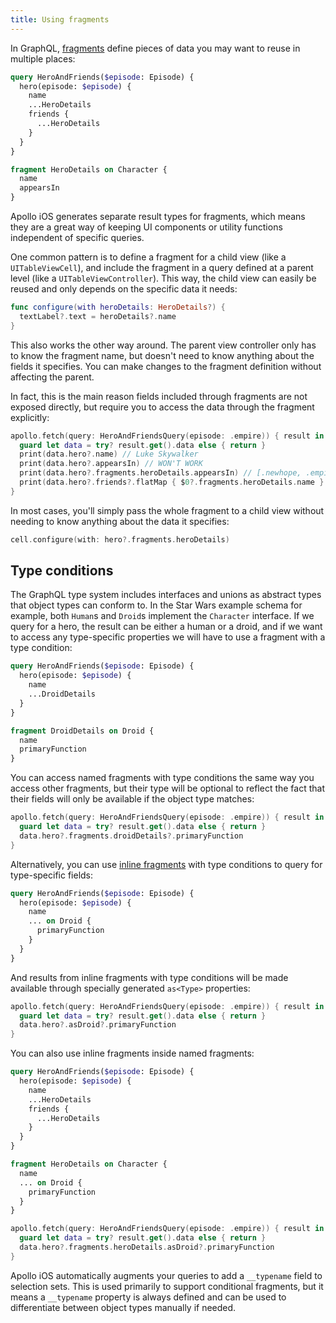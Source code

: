 ```yaml
---
title: Using fragments
---
```


In GraphQL, [fragments](http://graphql.org/learn/queries/#fragments) define pieces of data you may want to reuse in multiple places:

```graphql
query HeroAndFriends($episode: Episode) {
  hero(episode: $episode) {
    name
    ...HeroDetails
    friends {
      ...HeroDetails
    }
  }
}

fragment HeroDetails on Character {
  name
  appearsIn
}
```

Apollo iOS generates separate result types for fragments, which means they are a great way of keeping UI components or utility functions independent of specific queries.

One common pattern is to define a fragment for a child view (like a `UITableViewCell`), and include the fragment in a query defined at a parent level (like a `UITableViewController`). This way, the child view can easily be reused and only depends on the specific data it needs:

```swift
func configure(with heroDetails: HeroDetails?) {
  textLabel?.text = heroDetails?.name
}
```

This also works the other way around. The parent view controller only has to know the fragment name, but doesn't need to know anything about the fields it specifies. You can make changes to the fragment definition without affecting the parent.

In fact, this is the main reason fields included through fragments are not exposed directly, but require you to access the data through the fragment explicitly:

```swift
apollo.fetch(query: HeroAndFriendsQuery(episode: .empire)) { result in
  guard let data = try? result.get().data else { return }
  print(data.hero?.name) // Luke Skywalker
  print(data.hero?.appearsIn) // WON'T WORK
  print(data.hero?.fragments.heroDetails.appearsIn) // [.newhope, .empire, .jedi]
  print(data.hero?.friends?.flatMap { $0?.fragments.heroDetails.name }.joined(separator: ", ")) // Han Solo, Leia Organa, C-3PO, R2-D2
}
```

In most cases, you'll simply pass the whole fragment to a child view without needing to know anything about the data it specifies:

```swift
cell.configure(with: hero?.fragments.heroDetails)
```

## Type conditions

The GraphQL type system includes interfaces and unions as abstract types that object types can conform to. In the Star Wars example schema for example, both `Human`s and `Droid`s implement the `Character` interface. If we query for a hero, the result can be either a human or a droid, and if we want to access any type-specific properties we will have to use a fragment with a type condition:

```graphql
query HeroAndFriends($episode: Episode) {
  hero(episode: $episode) {
    name
    ...DroidDetails
  }
}

fragment DroidDetails on Droid {
  name
  primaryFunction
}
```

You can access named fragments with type conditions the same way you access other fragments, but their type will be optional to reflect the fact that their fields will only be available if the object type matches:

```swift
apollo.fetch(query: HeroAndFriendsQuery(episode: .empire)) { result in
  guard let data = try? result.get().data else { return }
  data.hero?.fragments.droidDetails?.primaryFunction
}
```

Alternatively, you can use [inline fragments](http://graphql.org/learn/queries/#inline-fragments) with type conditions to query for type-specific fields:

```graphql
query HeroAndFriends($episode: Episode) {
  hero(episode: $episode) {
    name
    ... on Droid {
      primaryFunction
    }
  }
}
```

And results from inline fragments with type conditions will be made available through specially generated `as<Type>` properties:

```swift
apollo.fetch(query: HeroAndFriendsQuery(episode: .empire)) { result in
  guard let data = try? result.get().data else { return }
  data.hero?.asDroid?.primaryFunction
}
```

You can also use inline fragments inside named fragments:

```graphql
query HeroAndFriends($episode: Episode) {
  hero(episode: $episode) {
    name
    ...HeroDetails
    friends {
      ...HeroDetails
    }
  }
}

fragment HeroDetails on Character {
  name
  ... on Droid {
    primaryFunction
  }
}
```

```swift
apollo.fetch(query: HeroAndFriendsQuery(episode: .empire)) { result in
  guard let data = try? result.get().data else { return }
  data.hero?.fragments.heroDetails.asDroid?.primaryFunction
}
```

Apollo iOS automatically augments your queries to add a `__typename` field to selection sets. This is used primarily to support conditional fragments, but it means a `__typename` property is always defined and can be used to differentiate between object types manually if needed.
